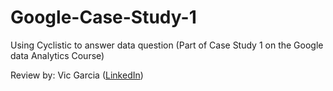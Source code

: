 # Google-Case-Study-1
Using Cyclistic to answer data question (Part of Case Study 1 on the Google data Analytics Course)

Review by: Vic Garcia 
([LinkedIn](https://www.linkedin.com/in/vicgarciaa/))
